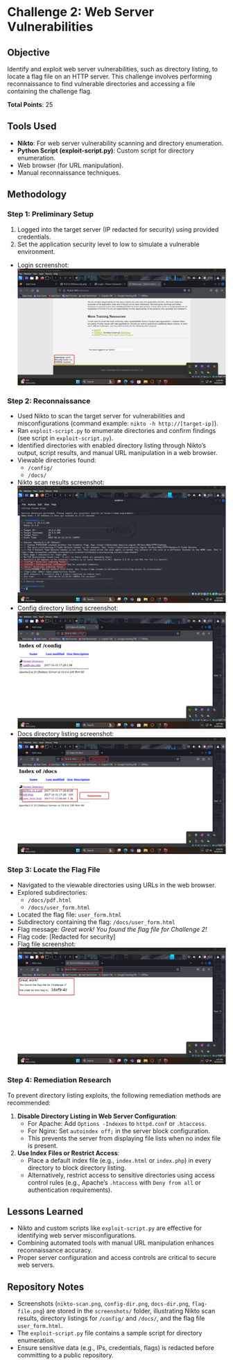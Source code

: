 # Challenge 2: Web Server Vulnerabilities

## Objective
Identify and exploit web server vulnerabilities, such as directory listing, to locate a flag file on an HTTP server. This challenge involves performing reconnaissance to find vulnerable directories and accessing a file containing the challenge flag.

**Total Points**: 25

## Tools Used
- **Nikto**: For web server vulnerability scanning and directory enumeration.
- **Python Script (exploit-script.py)**: Custom script for directory enumeration.
- Web browser (for URL manipulation).
- Manual reconnaissance techniques.

## Methodology

### Step 1: Preliminary Setup
1. Logged into the target server (IP redacted for security) using provided credentials.
2. Set the application security level to low to simulate a vulnerable environment.
- Login screenshot:
![Login Result](screenshots/login.png)
### Step 2: Reconnaissance
- Used Nikto to scan the target server for vulnerabilities and misconfigurations (command example: `nikto -h http://[target-ip]`).
- Ran `exploit-script.py` to enumerate directories and confirm findings (see script in `exploit-script.py`).
- Identified directories with enabled directory listing through Nikto’s output, script results, and manual URL manipulation in a web browser.
- Viewable directories found:
  - `/config/`
  - `/docs/`
- Nikto scan results screenshot:
  ![Nikto Scan Results](screenshots/nikto-scan.png)
- Config directory listing screenshot:
  ![Config Directory](screenshots/config-dir.png)
- Docs directory listing screenshot:
  ![Docs Directory](screenshots/docs-dir.png)

### Step 3: Locate the Flag File
- Navigated to the viewable directories using URLs in the web browser.
- Explored subdirectories:
  - `/docs/pdf.html`
  - `/docs/user_form.html`
- Located the flag file: `user_form.html`
- Subdirectory containing the flag: `/docs/user_form.html`
- Flag message: *Great work! You found the flag file for Challenge 2!*
- Flag code: [Redacted for security]
- Flag file screenshot:
  ![Flag File](screenshots/flag-file.png)

### Step 4: Remediation Research
To prevent directory listing exploits, the following remediation methods are recommended:
1. **Disable Directory Listing in Web Server Configuration**:
   - For Apache: Add `Options -Indexes` to `httpd.conf` or `.htaccess`.
   - For Nginx: Set `autoindex off;` in the server block configuration.
   - This prevents the server from displaying file lists when no index file is present.
2. **Use Index Files or Restrict Access**:
   - Place a default index file (e.g., `index.html` or `index.php`) in every directory to block directory listing.
   - Alternatively, restrict access to sensitive directories using access control rules (e.g., Apache’s `.htaccess` with `Deny from all` or authentication requirements).

## Lessons Learned
- Nikto and custom scripts like `exploit-script.py` are effective for identifying web server misconfigurations.
- Combining automated tools with manual URL manipulation enhances reconnaissance accuracy.
- Proper server configuration and access controls are critical to secure web servers.

## Repository Notes
- Screenshots (`nikto-scan.png`, `config-dir.png`, `docs-dir.png`, `flag-file.png`) are stored in the `screenshots/` folder, illustrating Nikto scan results, directory listings for `/config/` and `/docs/`, and the flag file `user_form.html`.
- The `exploit-script.py` file contains a sample script for directory enumeration.
- Ensure sensitive data (e.g., IPs, credentials, flags) is redacted before committing to a public repository.

